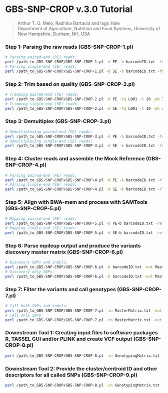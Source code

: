 # GBS-SNP-CROP v.3.0 Tutorial 
> Arthur T. O. Melo, Radhika Bartaula and Iago Hale   
> Department of Agriculture, Nutrition and Food Systems, University of New Hampshire, Durham, NH, USA

### Step 1: Parsing the raw reads (GBS-SNP-CROP-1.pl)
```bash
# Parsing paired-end (PE) reads:
perl /path_to_GBS-SNP-CROP/GBS-SNP-CROP-1.pl -d PE -b barcodeID.txt -fq L001 -s 1 -e 2 -enz1 TGCA -enz2 CGG -t 10 
# Parsing single-end (SE) reads:
perl /path_to_GBS-SNP-CROP/GBS-SNP-CROP-1.pl -d SE -b barcodeID.txt -fq L001 -s 1 -e 2 -enz1 TGCA -enz2 CGG -t 10
```

### Step 2: Trim based on quality (GBS-SNP-CROP-2.pl)
```bash
# Trimming paired-end (PE) reads:
perl /path_to_GBS-SNP-CROP/GBS-SNP-CROP-2.pl -d PE -fq L001 -t 10 -ph 33 -ad TruSeq3-PE.fa:2:30:10 -l 30 -sl 4:30 -tr 30 -m 32
# Trimming single-end (SE) reads:
perl /path_to_GBS-SNP-CROP/GBS-SNP-CROP-2.pl -d SE -fq L001 -t 10 -ph 33 -ad TruSeq3-SE.fa:2:30:10 -l 30 -sl 4:30 -tr 30 -m 32
```

### Step 3: Demultiplex (GBS-SNP-CROP-3.pl)
```bash
# Demultiplexing paired-end (PE) reads:
perl /path_to_GBS-SNP-CROP/GBS-SNP-CROP-3.pl -d PE -b barcodeID.txt -fq L001
# Demultiplexing single-end (SE) reads:
perl /path_to_GBS-SNP-CROP/GBS-SNP-CROP-3.pl -d SE -b barcodeID.txt -fq L001
```

### Step 4: Cluster reads and assemble the Mock Reference (GBS-SNP-CROP-4.pl)
```bash
# Parsing paired-end (PE) reads:
perl /path_to_GBS-SNP-CROP/GBS-SNP-CROP-4.pl -d PE -b barcodeID.txt -rl 150 -pl 32 -p 0.01 -id 0.93 -t 10 -MR MRef
# Parsing single-end (SE) reads:
perl /path_to_GBS-SNP-CROP/GBS-SNP-CROP-4.pl -d SE -b barcodeID.txt -rl 150 -pl 32 -p 0.01 -id 0.93 -t 10 -MR MRef
```

### Step 5: Align with BWA-mem and process with SAMTools (GBS-SNP-CROP-5.pl)
```bash
# Mapping paired-end (PE) reads:
perl /path_to_GBS-SNP-CROP/GBS-SNP-CROP-5.pl -d PE-b barcodeID.txt -ref MRef.MockRef_Genome.fa -Q 30 -q 0 -f 2 -F 2308 -t 10 -Opt 0 
# Mapping single-end (SE) reads:
perl /path_to_GBS-SNP-CROP/GBS-SNP-CROP-5.pl -d SE-b barcodeID.txt -ref MRef.MockRef_Genome.fa -Q 30 -q 0 -f 0 -F 2308 -t 10 -Opt 0 
```

### Step 6: Parse mpileup output and produce the variants discovery master matrix (GBS-SNP-CROP-6.pl)
```bash
# Discovery SNPs and indels:
perl /path_to_GBS-SNP-CROP/GBS-SNP-CROP-6.pl -b barcodeID.txt -out MasterMatrix.txt -indels -t 10
# Discovery only SNPs:
perl /path_to_GBS-SNP-CROP/GBS-SNP-CROP-6.pl -b barcodeID.txt -out Mastermatrix.txt -t 10
```

### Step 7: Filter the variants and call genotypes (GBS-SNP-CROP-7.pl)
```bash
# Call both SNPs and indels:
perl /path_to_GBS-SNP-CROP/GBS-SNP-CROP-7.pl -in MasterMatrix.txt -out GenotypingMatrix.txt -indels -mnHoDepth0 11 -mnHoDepth1 48 -mnHetDepth 3 -altStrength 0.9 -mnAlleleRatio 0.1 -mnCall 0.75 -mnAvgDepth 3 -mxAvgDepth 200
# Call only SNPs:
perl /path_to_GBS-SNP-CROP/GBS-SNP-CROP-7.pl -in MasterMatrix.txt -out GenotypingMatrix.txt -mnHoDepth0 11 -mnHoDepth1 48 -mnHetDepth 3 -altStrength 0.9 -mnAlleleRatio 0.1 -mnCall 0.75 -mnAvgDepth 3 -mxAvgDepth 200 
```

### Downstream Tool 1: Creating input files to software packages R, TASSEL GUI and/or PLINK and create VCF output (GBS-SNP-CROP-8.pl)
```bash
perl /path_to_GBS-SNP-CROP/GBS-SNP-CROP-8.pl -in GenotypingMatrix.txt -out output -b barcodeID.txt -formats R,Tassel,Plink,vcf 
```

### Downstream Tool 2: Provide the cluster/centroid ID and other descriptors for all called SNPs (GBS-SNP-CROP-9.pl)
```bash
perl /path_to_GBS-SNP-CROP/GBS-SNP-CROP-8.pl -in GenotypingMatrix.txt -out output -ref MRef.MockRef_Clusters.fasta 
```
